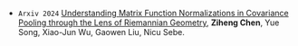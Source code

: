 - ``Arxiv 2024`` 
[Understanding Matrix Function Normalizations in Covariance Pooling through the Lens of Riemannian Geometry](https://arxiv.org/abs/2407.10484),
**Ziheng Chen**, Yue Song, Xiao-Jun Wu, Gaowen Liu, Nicu Sebe.
<!-- [[Code](https://github.com/GitZH-Chen/CDEM_CDBWM)]  -->
<!-- [[Slides](https://github.com/GitZH-Chen/LieBN/blob/main/ICLR24_LieBN_PPT.pdf)] 
[[Poster](https://github.com/GitZH-Chen/LieBN/blob/main/ICLR24_LieBN_Poster.pdf)]
[[Video](https://iclr.cc/virtual/2024/poster/17806)] -->